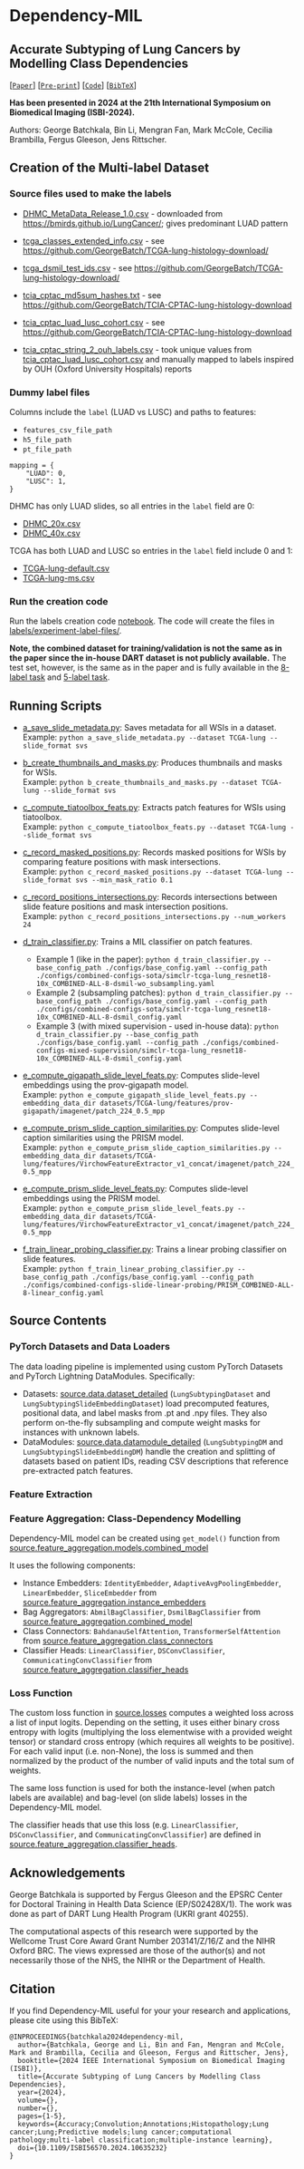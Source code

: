 # Dependency-MIL

## Accurate Subtyping of Lung Cancers by Modelling Class Dependencies

[[`Paper`](https://ieeexplore.ieee.org/document/10635232)] [[`Pre-print`](https://ora.ox.ac.uk/objects/uuid:4966840e-ccef-4fbf-b5fb-6cf0376d9aaa)] [[`Code`](https://github.com/GeorgeBatch/dependency-mil)] [[`BibTeX`](#Citation)]

**Has been presented in 2024 at the 21th International Symposium on Biomedical Imaging (ISBI-2024).**

Authors: George Batchkala, Bin Li, Mengran Fan, Mark McCole, Cecilia Brambilla, Fergus Gleeson, Jens Rittscher.

## Creation of the Multi-label Dataset

### Source files used to make the labels

* [DHMC_MetaData_Release_1.0.csv](labels/source_copies_for_label_files/DHMC_MetaData_Release_1.0.csv) - downloaded from https://bmirds.github.io/LungCancer/; gives predominant LUAD pattern

* [tcga_classes_extended_info.csv](labels/source_copies_for_label_files/tcga_classes_extended_info.csv) - see https://github.com/GeorgeBatch/TCGA-lung-histology-download/
* [tcga_dsmil_test_ids.csv](labels/source_copies_for_label_files/tcga_dsmil_test_ids.csv) - see https://github.com/GeorgeBatch/TCGA-lung-histology-download/

* [tcia_cptac_md5sum_hashes.txt](labels/source_copies_for_label_files/tcia_cptac_md5sum_hashes.txt) - see https://github.com/GeorgeBatch/TCIA-CPTAC-lung-histology-download
* [tcia_cptac_luad_lusc_cohort.csv](labels/source_copies_for_label_files/tcia_cptac_luad_lusc_cohort.csv) - see https://github.com/GeorgeBatch/TCIA-CPTAC-lung-histology-download
* [tcia_cptac_string_2_ouh_labels.csv](labels/source_copies_for_label_files/tcia_cptac_string_2_ouh_labels.csv) - took unique values from [tcia_cptac_luad_lusc_cohort.csv](labels/source_copies_for_label_files/tcia_cptac_luad_lusc_cohort.csv) and manually mapped to labels inspired by OUH (Oxford University Hospitals) reports


### Dummy label files

Columns include the `label` (LUAD vs LUSC) and paths to features:
* `features_csv_file_path`
* `h5_file_path`
* `pt_file_path`

```
mapping = {
    "LUAD": 0,
    "LUSC": 1,
}
```

DHMC has only LUAD slides, so all entries in the `label` field are 0:
* [DHMC_20x.csv](labels/dummy-label-files/DHMC_20x.csv)
* [DHMC_40x.csv](labels/dummy-label-files/DHMC_40x.csv)

TCGA has both LUAD and LUSC so entries in the `label` field include 0 and 1:
* [TCGA-lung-default.csv](labels/dummy-label-files/TCGA-lung-default.csv)
* [TCGA-lung-ms.csv](labels/dummy-label-files/TCGA-lung-ms.csv)

### Run the creation code

Run the labels creation code [notebook](labels_creation_code/make_detailed_labels_for_dhmc_tcga_tcia.ipynb).
The code will create the files in [labels/experiment-label-files/](labels/experiment-label-files/).

**Note, the combined dataset for training/validation is not the same as in the paper since the in-house DART dataset is not publicly available.**
The test set, however, is the same as in the paper and is fully available in the [8-label task](labels/experiment-label-files/DETAILED_COMBINED_HARD_TEST_LUAD_LUSC_BENIGN.csv) and [5-label task](labels/experiment-label-files/DETAILED_COMBINED_HARD_TEST_LUAD_LUSC_BENIGN_AT_LEAST_ONE_KNOWN_PATTERN.csv).


## Running Scripts

- [a_save_slide_metadata.py](./a_save_slide_metadata.py): Saves metadata for all WSIs in a dataset.  
  Example: `python a_save_slide_metadata.py --dataset TCGA-lung --slide_format svs`

- [b_create_thumbnails_and_masks.py](./b_create_thumbnails_and_masks.py): Produces thumbnails and masks for WSIs.  
  Example: `python b_create_thumbnails_and_masks.py --dataset TCGA-lung --slide_format svs`

- [c_compute_tiatoolbox_feats.py](./c_compute_tiatoolbox_feats.py): Extracts patch features for WSIs using tiatoolbox.  
  Example: `python c_compute_tiatoolbox_feats.py --dataset TCGA-lung --slide_format svs`

- [c_record_masked_positions.py](./c_record_masked_positions.py): Records masked positions for WSIs by comparing feature positions with mask intersections.  
  Example: `python c_record_masked_positions.py --dataset TCGA-lung --slide_format svs --min_mask_ratio 0.1`

- [c_record_positions_intersections.py](./c_record_positions_intersections.py): Records intersections between slide feature positions and mask intersection positions.  
  Example: `python c_record_positions_intersections.py --num_workers 24`

- [d_train_classifier.py](./d_train_classifier.py): Trains a MIL classifier on patch features.  
  * Example 1 (like in the paper): `python d_train_classifier.py --base_config_path ./configs/base_config.yaml --config_path ./configs/combined-configs-sota/simclr-tcga-lung_resnet18-10x_COMBINED-ALL-8-dsmil-wo_subsampling.yaml`
  * Example 2 (subsampling patches): `python d_train_classifier.py --base_config_path ./configs/base_config.yaml --config_path ./configs/combined-configs-sota/simclr-tcga-lung_resnet18-10x_COMBINED-ALL-8-dsmil_config.yaml`
  * Example 3 (with mixed supervision - used in-house data): `python d_train_classifier.py --base_config_path ./configs/base_config.yaml --config_path ./configs/combined-configs-mixed-supervision/simclr-tcga-lung_resnet18-10x_COMBINED-ALL-8-dsmil_config.yaml`

- [e_compute_gigapath_slide_level_feats.py](./e_compute_gigapath_slide_level_feats.py): Computes slide-level embeddings using the prov-gigapath model.  
  Example: `python e_compute_gigapath_slide_level_feats.py --embedding_data_dir datasets/TCGA-lung/features/prov-gigapath/imagenet/patch_224_0.5_mpp`

- [e_compute_prism_slide_caption_similarities.py](./e_compute_prism_slide_caption_similarities.py): Computes slide-level caption similarities using the PRISM model.  
  Example: `python e_compute_prism_slide_caption_similarities.py --embedding_data_dir datasets/TCGA-lung/features/VirchowFeatureExtractor_v1_concat/imagenet/patch_224_0.5_mpp`

- [e_compute_prism_slide_level_feats.py](./e_compute_prism_slide_level_feats.py): Computes slide-level embeddings using the PRISM model.  
  Example: `python e_compute_prism_slide_level_feats.py --embedding_data_dir datasets/TCGA-lung/features/VirchowFeatureExtractor_v1_concat/imagenet/patch_224_0.5_mpp`

- [f_train_linear_probing_classifier.py](./f_train_linear_probing_classifier.py): Trains a linear probing classifier on slide features.  
  Example: `python f_train_linear_probing_classifier.py --base_config_path ./configs/base_config.yaml --config_path ./configs/combined-configs-slide-linear-probing/PRISM_COMBINED-ALL-8-linear_config.yaml`


## Source Contents

### PyTorch Datasets and Data Loaders

The data loading pipeline is implemented using custom PyTorch Datasets and PyTorch Lightning DataModules. Specifically:

- Datasets: [source.data.dataset_detailed](./source/data/dataset_detailed.py) (`LungSubtypingDataset` and `LungSubtypingSlideEmbeddingDataset`) load precomputed features, positional data, and label masks from .pt and .npy files. They also perform on-the-fly subsampling and compute weight masks for instances with unknown labels.
- DataModules: [source.data.datamodule_detailed](./source/data/datamodule_detailed.py) (`LungSubtypingDM` and `LungSubtypingSlideEmbeddingDM`) handle the creation and splitting of datasets based on patient IDs, reading CSV descriptions that reference pre-extracted patch features.

### Feature Extraction



### Feature Aggregation: Class-Dependency Modelling

Dependency-MIL model can be created using `get_model()` function from [source.feature_aggregation.models.combined_model](./source/feature_aggregation/combined_model.py)

It uses the following components:

- Instance Embedders: `IdentityEmbedder`, `AdaptiveAvgPoolingEmbedder`, `LinearEmbedder`, `SliceEmbedder` from [source.feature_aggregation.instance_embedders](./source/feature_aggregation/instance_embedders.py)
- Bag Aggregators: `AbmilBagClassifier`, `DsmilBagClassifier` from [source.feature_aggregation.combined_model](./source/feature_aggregation/combined_model.py)
- Class Connectors: `BahdanauSelfAttention`, `TransformerSelfAttention` from [source.feature_aggregation.class_connectors](./source/feature_aggregation/class_connectors.py)
- Classifier Heads: `LinearClassifier`, `DSConvClassifier`, `CommunicatingConvClassifier` from [source.feature_aggregation.classifier_heads](./source/feature_aggregation/classifier_heads.py)

### Loss Function

The custom loss function in [source.losses](./source/losses.py) computes a weighted loss across a list of input logits. Depending on the setting, it uses either binary cross entropy with logits (multiplying the loss elementwise with a provided weight tensor) or standard cross entropy (which requires all weights to be positive). For each valid input (i.e. non-None), the loss is summed and then normalized by the product of the number of valid inputs and the total sum of weights.

The same loss function is used for both the instance-level (when patch labels are available) and bag-level (on slide labels) losses in the Dependency-MIL model.

The classifier heads that use this loss (e.g. `LinearClassifier`, `DSConvClassifier`, and `CommunicatingConvClassifier`) are defined in [source.feature_aggregation.classifier_heads](./source/feature_aggregation/classifier_heads.py).

## Acknowledgements

George Batchkala is supported by Fergus Gleeson and the EPSRC Center for Doctoral Training in Health Data Science (EP/S02428X/1).
The work was done as part of DART Lung Health Program (UKRI grant 40255).

The computational aspects of this research were supported by the Wellcome
Trust Core Award Grant Number 203141/Z/16/Z and the NIHR Oxford BRC. The views
expressed are those of the author(s) and not necessarily those of the NHS, the
NIHR or the Department of Health.

## Citation

If you find Dependency-MIL useful for your your research and applications, please cite using this BibTeX:

```
@INPROCEEDINGS{batchkala2024dependency-mil,
  author={Batchkala, George and Li, Bin and Fan, Mengran and McCole, Mark and Brambilla, Cecilia and Gleeson, Fergus and Rittscher, Jens},
  booktitle={2024 IEEE International Symposium on Biomedical Imaging (ISBI)}, 
  title={Accurate Subtyping of Lung Cancers by Modelling Class Dependencies}, 
  year={2024},
  volume={},
  number={},
  pages={1-5},
  keywords={Accuracy;Convolution;Annotations;Histopathology;Lung cancer;Lung;Predictive models;lung cancer;computational pathology;multi-label classification;multiple-instance learning},
  doi={10.1109/ISBI56570.2024.10635232}
}
```
